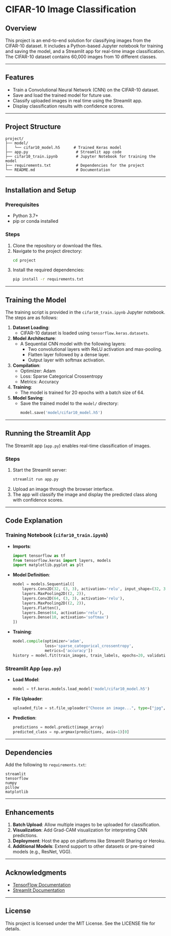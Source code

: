 
# CIFAR-10 Image Classification

## Overview
This project is an end-to-end solution for classifying images from the CIFAR-10 dataset. It includes a Python-based Jupyter notebook for training and saving the model, and a Streamlit app for real-time image classification. The CIFAR-10 dataset contains 60,000 images from 10 different classes.

---

## Features
- Train a Convolutional Neural Network (CNN) on the CIFAR-10 dataset.
- Save and load the trained model for future use.
- Classify uploaded images in real time using the Streamlit app.
- Display classification results with confidence scores.

---

## Project Structure
```
project/
├── model/
│   └── cifar10_model.h5      # Trained Keras model
├── app.py                     # Streamlit app code
├── cifar10_train.ipynb        # Jupyter Notebook for training the model
├── requirements.txt           # Dependencies for the project
└── README.md                  # Documentation
```

---

## Installation and Setup

### Prerequisites
- Python 3.7+
- pip or conda installed

### Steps
1. Clone the repository or download the files.
2. Navigate to the project directory:
   ```bash
   cd project
   ```
3. Install the required dependencies:
   ```bash
   pip install -r requirements.txt
   ```

---

## Training the Model

The training script is provided in the `cifar10_train.ipynb` Jupyter notebook. The steps are as follows:

1. **Dataset Loading**:
   - CIFAR-10 dataset is loaded using `tensorflow.keras.datasets`.
2. **Model Architecture**:
   - A Sequential CNN model with the following layers:
     - Two convolutional layers with ReLU activation and max-pooling.
     - Flatten layer followed by a dense layer.
     - Output layer with softmax activation.
3. **Compilation**:
   - Optimizer: Adam
   - Loss: Sparse Categorical Crossentropy
   - Metrics: Accuracy
4. **Training**:
   - The model is trained for 20 epochs with a batch size of 64.
5. **Model Saving**:
   - Save the trained model to the `model/` directory:
     ```python
     model.save('model/cifar10_model.h5')
     ```

---

## Running the Streamlit App

The Streamlit app (`app.py`) enables real-time classification of images.

### Steps
1. Start the Streamlit server:
   ```bash
   streamlit run app.py
   ```
2. Upload an image through the browser interface.
3. The app will classify the image and display the predicted class along with confidence scores.

---

## Code Explanation

### Training Notebook (`cifar10_train.ipynb`)
- **Imports**:
  ```python
  import tensorflow as tf
  from tensorflow.keras import layers, models
  import matplotlib.pyplot as plt
  ```
- **Model Definition**:
  ```python
  model = models.Sequential([
      layers.Conv2D(32, (3, 3), activation='relu', input_shape=(32, 32, 3)),
      layers.MaxPooling2D((2, 2)),
      layers.Conv2D(64, (3, 3), activation='relu'),
      layers.MaxPooling2D((2, 2)),
      layers.Flatten(),
      layers.Dense(64, activation='relu'),
      layers.Dense(10, activation='softmax')
  ])
  ```
- **Training**:
  ```python
  model.compile(optimizer='adam', 
                loss='sparse_categorical_crossentropy', 
                metrics=['accuracy'])
  history = model.fit(train_images, train_labels, epochs=20, validation_data=(test_images, test_labels))
  ```

### Streamlit App (`app.py`)
- **Load Model**:
  ```python
  model = tf.keras.models.load_model('model/cifar10_model.h5')
  ```
- **File Uploader**:
  ```python
  uploaded_file = st.file_uploader("Choose an image...", type=["jpg", "png"])
  ```
- **Prediction**:
  ```python
  predictions = model.predict(image_array)
  predicted_class = np.argmax(predictions, axis=1)[0]
  ```

---

## Dependencies
Add the following to `requirements.txt`:
```
streamlit
tensorflow
numpy
pillow
matplotlib
```

---

## Enhancements
1. **Batch Upload**: Allow multiple images to be uploaded for classification.
2. **Visualization**: Add Grad-CAM visualization for interpreting CNN predictions.
3. **Deployment**: Host the app on platforms like Streamlit Sharing or Heroku.
4. **Additional Models**: Extend support to other datasets or pre-trained models (e.g., ResNet, VGG).

---

## Acknowledgments
- [TensorFlow Documentation](https://www.tensorflow.org/)
- [Streamlit Documentation](https://docs.streamlit.io/)

---

## License
This project is licensed under the MIT License. See the LICENSE file for details.
